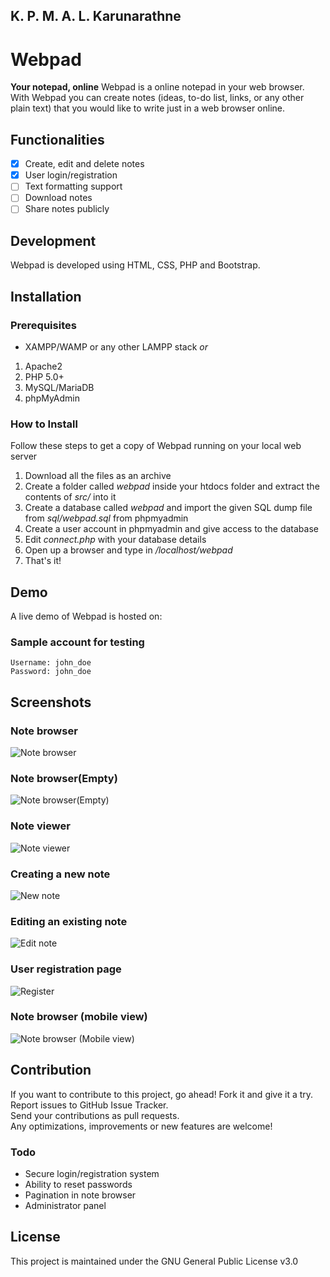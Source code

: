 ## K. P. M. A. L. Karunarathne

# Webpad
**Your notepad, online**
Webpad is a online notepad in your web browser. With Webpad you can create notes (ideas, to-do list, links, or any other plain text) that you would like to write just in a web browser online.

## Functionalities
- [X] Create, edit and delete notes
- [X] User login/registration
- [ ] Text formatting support
- [ ] Download notes
- [ ] Share notes publicly

## Development
Webpad is developed using HTML, CSS, PHP and Bootstrap.

## Installation

### Prerequisites
* XAMPP/WAMP or any other LAMPP stack *or*
1. Apache2
2. PHP 5.0+
3. MySQL/MariaDB
4. phpMyAdmin 

### How to Install
Follow these steps to get a copy of Webpad running on your local web server
1. Download all the files as an archive
1. Create a folder called *webpad* inside your htdocs folder and extract the contents of *src/* into it
2. Create a database called *webpad* and import the given SQL dump file from *sql/webpad.sql* from phpmyadmin
3. Create a user account in phpmyadmin and give access to the database
4. Edit *connect.php* with your database details
5. Open up a browser and type in */localhost/webpad*
6. That's it!

## Demo
A live demo of Webpad is hosted on: 

### Sample account for testing
~~~~
Username: john_doe
Password: john_doe
~~~~

## Screenshots
### Note browser  
![Note browser](screenshots/browser_full.png?raw=true)  
### Note browser(Empty)  
![Note browser(Empty)](screenshots/browser_empty.png?raw=true)  
### Note viewer  
![Note viewer](screenshots/view.png?raw=true)  
### Creating a new note  
![New note](screenshots/new.png?raw=true)  
### Editing an existing note  
![Edit note](screenshots/edit.png?raw=true)  
### User registration page  
![Register](screenshots/register.png?raw=true)  
### Note browser (mobile view)  
![Note browser (Mobile view)](screenshots/mobile_browser.png?raw=true)  


## Contribution
If you want to contribute to this project, go ahead! Fork it and give it a try.  
Report issues to GitHub Issue Tracker.  
Send your contributions as pull requests.  
Any optimizations, improvements or new features are welcome!   

### Todo
* Secure login/registration system
* Ability to reset passwords
* Pagination in note browser
* Administrator panel

## License
This project is maintained under the GNU General Public License v3.0
